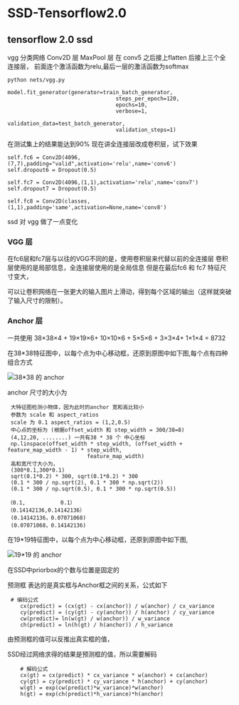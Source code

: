 # SSD-Tensorflow2.0
## tensorflow 2.0 ssd
vgg 分类网络
Conv2D 层
MaxPool 层
在 conv5 之后接上flatten 后接上三个全连接层，
前面连个激活函数为relu,最后一层的激活函数为softmax
```
python nets/vgg.py
```
```
model.fit_generator(generator=train_batch_generator,
                                  steps_per_epoch=120,
                                  epochs=10,
                                  verbose=1,
                                  validation_data=test_batch_generator,
                                  validation_steps=1)
```
在测试集上的结果能达到90%
现在讲全连接层改成卷积层，试下效果

```
self.fc6 = Conv2D(4096,(7,7),padding="valid",activation='relu',name='conv6')
self.dropout6 = Dropout(0.5)

self.fc7 = Conv2D(4096,(1,1),activation='relu',name='conv7')
self.dropout7 = Dropout(0.5)

self.fc8 = Conv2D(classes,(1,1),padding='same',activation=None,name='conv8')
```
ssd 对 vgg 做了一点变化
### VGG 层
在fc6层和fc7层与以往的VGG不同的是，使用卷积层来代替以前的全连接层
卷积层使用的是局部信息，全连接层使用的是全局信息
但是在最后fc6 和 fc7 特征尺寸变大，

可以让卷积网络在一张更大的输入图片上滑动，得到每个区域的输出（这样就突破了输入尺寸的限制）。

### Anchor 层 
一共使用 38×38×4 + 19×19×6+ 10×10×6 + 5×5×6 + 3×3×4+ 1×1×4 = 8732

在38*38特征图中，以每个点为中心移动框，还原到原图中如下图,每个点有四种组合方式

![38*38 的 anchor](https://raw.githubusercontent.com/jadehh/SSD-Tensorflow2.0/master/gif/anchor_38.gif)

anchor 尺寸的大小为 
```
 大特征图检测小物体，因为此时的anchor 宽和高比较小
 参数为 scale 和 aspect_ratios 
 scale 为 0.1 aspect_ratios = (1,2,0.5)
 中心点的坐标为 (根据offset_width 和 step_width = 300/38=8)
 (4,12,20, ........) 一共有38 * 38 个 中心坐标
 np.linspace(offset_width * step_width, (offset_width + feature_map_width - 1) * step_width,
                         feature_map_width)
 高和宽尺寸大小为，  
 (300*0.1,300*0.1)
 sqrt(0.1*0.2) * 300, sqrt(0.1*0.2) * 300
 (0.1 * 300 / np.sqrt(2), 0.1 * 300 * np.sqrt(2))
 (0.1 * 300 / np.sqrt(0.5), 0.1 * 300 * np.sqrt(0.5))

（0.1,           0.1）
（0.14142136,0.14142136）
 (0.14142136，0.07071068)
 (0.07071068，0.14142136)

```


在19*19特征图中，以每个点为中心移动框，还原到原图中如下图,

![19*19 的 anchor](https://raw.githubusercontent.com/jadehh/SSD-Tensorflow2.0/master/gif/anchor_19.gif)

在SSD中priorbox的个数与位置是固定的


预测框 表达的是真实框与Anchor框之间的关系，公式如下
```
 # 编码公式
    cx(predict) = (cx(gt) - cx(anchor)) / w(anchor) / cx_variance
    cy(predict) = (cy(gt) - cy(anchor)) / h(anchor) / cy_variance
    cw(predict)= ln(w(gt) / w(anchor)) / w_variance
    ch(predict) = ln(h(gt) / h(anchor)) / h_variance

```

由预测框的值可以反推出真实框的值，

SSD经过网络求得的结果是预测框的值，所以需要解码
```
    # 解码公式
    cx(gt) = cx(predict) * cx_variance * w(anchor) + cx(anchor)
    cy(gt) = cy(predict) * cy_variance * h(anchor) + cy(anchor)
    w(gt) = exp(cw(predict)*w_variance)*w(anchor)
    h(gt) = exp(ch(predict)*h_variance)*h(anchor)
```
   